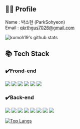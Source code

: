 ## 🦸‍♂️ Profile

Name : 박소현 (ParkSohyeon)<br>
Email : qkrthgus7026@gmail.com

![kumoh19's github stats](https://github-readme-stats.vercel.app/api?username=kumoh19&show_icons=true)

## 📚 Tech Stack
### ✔️Frond-end
<img src="https://img.shields.io/badge/html5-E34F26?style=for-the-badge&logo=html5&logoColor=white"> <img src="https://img.shields.io/badge/css-1572B6?style=for-the-badge&logo=css3&logoColor=white"> <img src="https://img.shields.io/badge/javascript-F7DF1E?style=for-the-badge&logo=javascript&logoColor=black"> <img src="https://img.shields.io/badge/jquery-0769AD?style=for-the-badge&logo=jquery&logoColor=white"> <img src="https://img.shields.io/badge/React-61DAFB?style=for-the-badge&logo=React&logoColor=black"> <img src="https://img.shields.io/badge/bootstrap-7952B3?style=for-the-badge&logo=bootstrap&logoColor=white">
### ✔️Back-end
<img src="https://img.shields.io/badge/java-007396?style=for-the-badge&logo=java&logoColor=white"> <img src="https://img.shields.io/badge/C%23-512BD4?style=for-the-badge&logo=Csharp&logoColor=white"> <img src="https://img.shields.io/badge/.NET-512BD4?style=for-the-badge&logo=.NET&logoColor=white"> <img src="https://img.shields.io/badge/Spring Boot-6DB33F?style=for-the-badge&logo=Spring Boot&logoColor=yellow"> <img src="https://img.shields.io/badge/node.js-339933?style=for-the-badge&logo=Node.js&logoColor=white"> <img src="https://img.shields.io/badge/mysql-4479A1?style=for-the-badge&logo=mysql&logoColor=white"> <img src="https://img.shields.io/badge/mariaDB-003545?style=for-the-badge&logo=mariaDB&logoColor=white"> <img src="https://img.shields.io/badge/microsoftsqlserver-CC2927?style=for-the-badge&logo=microsoftsqlserver&logoColor=white"> 

[![Top Langs](https://github-readme-stats.vercel.app/api/top-langs/?username=kumoh19)](https://github.com/kumoh19/github-readme-stats)
